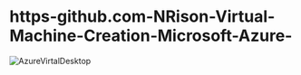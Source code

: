 # https-github.com-NRison-Virtual-Machine-Creation-Microsoft-Azure-
![AzureVirtalDesktop](https://github.com/user-attachments/assets/9e8926eb-3efa-499d-a091-ca507fc13508)
